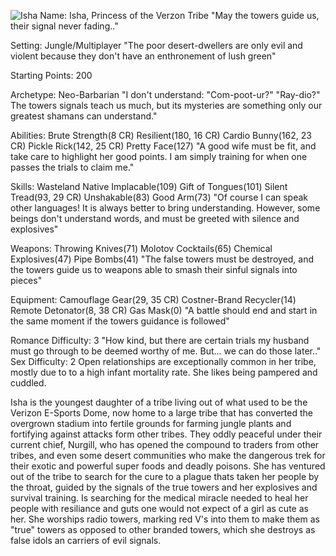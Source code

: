 ![Isha](https://cdn.discordapp.com/attachments/1120757721881391175/1123691394935046194/Druid_1.jpg)
Name: Isha, Princess of the Verzon Tribe
"May the towers guide us, their signal never fading.."

Setting: Jungle/Multiplayer
"The poor desert-dwellers are only evil and violent because they don't have an enthronement of lush green"

Starting Points: 200

Archetype: Neo-Barbarian
"I don't understand: "Com-poot-ur?"  "Ray-dio?" The towers signals teach us much, but its mysteries are something only our greatest shamans can understand."

Abilities: 
Brute Strength(8 CR)
Resilient(180, 16 CR)
Cardio Bunny(162, 23 CR)
Pickle Rick(142, 25 CR)
Pretty Face(127)
"A good wife must be fit, and take care to highlight her good points.  I am simply training for when one passes the trials to claim me."

Skills:
Wasteland Native
Implacable(109)
Gift of Tongues(101)
Silent Tread(93, 29 CR)
Unshakable(83)
Good Arm(73)
"Of course I can speak other languages!  It is always better to bring understanding.  However, some beings don't understand words, and must be greeted with silence and explosives"

Weapons:
Throwing Knives(71)
Molotov Cocktails(65)
Chemical Explosives(47)
Pipe Bombs(41)
"The false towers must be destroyed, and the towers guide us to weapons able to smash their sinful signals into pieces"

Equipment:
Camouflage Gear(29, 35 CR)
Costner-Brand Recycler(14)
Remote Detonator(8, 38 CR)
Gas Mask(0)
"A battle should end and start in the same moment if the towers guidance is followed"

Romance Difficulty: 3
"How kind, but there are certain trials my husband must go through to be deemed worthy of me.  But... we can do those later.."
Sex Difficulty: 2
Open relationships are exceptionally common in her tribe, mostly due to to a high infant mortality rate.  She likes being pampered and cuddled.

Isha is the youngest daughter of a tribe living out of what used to be the Verizon E-Sports Dome, now home to a large tribe that has converted the overgrown stadium into fertile grounds for farming jungle plants and fortifying against attacks form other tribes.  They oddly peaceful under their current chief, Nurgill, who has opened the compound to traders from other tribes, and even some desert communities who make the dangerous trek for their exotic and powerful super foods and deadly poisons.
She has ventured out of the tribe to search for the cure to a plague thats taken her people by the throat, guided by the signals of the true towers and her explosives and survival training.  Is searching for the medical miracle needed to heal her people with resiliance and guts one would not expect of a girl as cute as her.
She worships radio towers, marking red V's into them to make them as "true" towers as opposed to other branded towers, which she destroys as false idols an carriers of evil signals.
